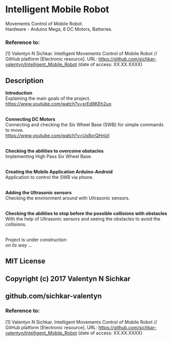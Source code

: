 # Intelligent Mobile Robot
Movements Control of Mobile Robot.
<br/>Hardware - Arduino Mega, 6 DC Motors, Batteries.

### Reference to:
[1] Valentyn N Sichkar. Intelligent Movements Control of Mobile Robot // GitHub platform [Electronic resource]. URL: https://github.com/sichkar-valentyn/Intelligent_Mobile_Robot (date of access: XX.XX.XXXX)

## Description
<b>Introduction</b>
<br/>Explaining the main goals of the project.
<br/>https://www.youtube.com/watch?v=srEd8KEh2uo

<br/><b>Connecting DC Motors</b>
<br/>Connecting and checking the Six Wheel Base (SWB) for simple commands to move.
<br/>https://www.youtube.com/watch?v=Ux8xrQHnlzI

<br/><b>Checking the abilities to overcome obstacles</b>
<br/>Implementing High Pass Six Wheel Base.

<br/><b>Creating the Mobile Application Arduino-Android</b>
<br/>Application to control the SWB via phone.

<br/><b>Adding the Ultrasonic sensors</b>
<br/>Checking the environment around with Ultrasonic sensors.

<br/><b>Checking the abilities to stop before the possible collisions with obstacles</b>
<br/>With the help of Ultrasonic sensors and seeing the obstacles to avoid the collisions.

<br/>Project is under construction
<br/>_on its way ..._

## MIT License
## Copyright (c) 2017 Valentyn N Sichkar
## github.com/sichkar-valentyn
### Reference to:
[1] Valentyn N Sichkar. Intelligent Movements Control of Mobile Robot // GitHub platform [Electronic resource]. URL: https://github.com/sichkar-valentyn/Intelligent_Mobile_Robot (date of access: XX.XX.XXXX)
